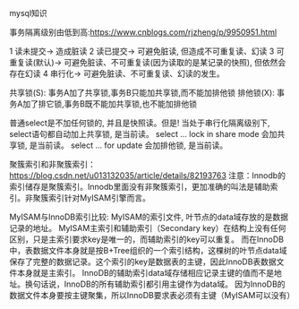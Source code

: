mysql知识

事务隔离级别由低到高:https://www.cnblogs.com/rjzheng/p/9950951.html

1 读未提交-> 造成脏读
2 读已提交-> 可避免脏读, 但造成不可重复读、幻读
3 可重复读(默认)-> 可避免脏读、不可重复读(因为读取的是某记录的快照), 但依然会存在幻读
4 串行化-> 可避免脏读、不可重复读、幻读的发生。

共享锁(S): 事务A加了共享锁,事务B只能加共享锁,而不能加排他锁
排他锁(X): 事务A加了排它锁,事务B既不能加共享锁,也不能加排他锁

普通select是不加任何锁的, 并且是快照读。但是! 当处于串行化隔离级别下, select语句都自动加上共享锁, 是当前读。
select ... lock in share mode 会加共享锁, 是当前读。
select ... for update 会加排他锁, 是当前读。

聚簇索引和非聚簇索引：https://blog.csdn.net/u013132035/article/details/82193763
注意：Innodb的索引储存是聚簇索引。Innodb里面没有非聚簇索引，更加准确的叫法是辅助索引。非聚簇索引针对MyISAM引擎而言。

MyISAM与InnoDB索引比较:
MyISAM的索引文件, 叶节点的data域存放的是数据记录的地址。
MyISAM主索引和辅助索引（Secondary key）在结构上没有任何区别，只是主索引要求key是唯一的，而辅助索引的key可以重复。
而在InnoDB中，表数据文件本身就是按B+Tree组织的一个索引结构，这棵树的叶节点data域保存了完整的数据记录。这个索引的key是数据表的主键，因此InnoDB表数据文件本身就是主索引。
InnoDB的辅助索引data域存储相应记录主键的值而不是地址。换句话说，InnoDB的所有辅助索引都引用主键作为data域。
因为InnoDB的数据文件本身要按主键聚集，所以InnoDB要求表必须有主键（MyISAM可以没有）



